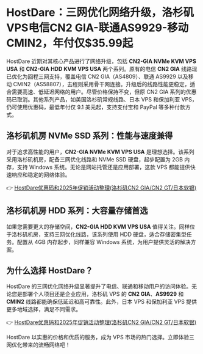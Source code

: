 # HostDare：三网优化网络升级，洛杉矶VPS电信CN2 GIA-联通AS9929-移动CMIN2，年付仅$35.99起

HostDare 近期对其核心产品进行了网络升级，包括 **CN2-GIA NVMe KVM VPS USA** 和 **CN2-GIA HDD KVM VPS USA** 两个系列。原有的电信 **CN2 GIA** 线路现已优化为回程三网支持，覆盖电信 CN2 GIA（AS4809）、联通 AS9929 以及移动 CMIN2（AS58807），去程则采用骨干网连接。升级后的线路性能更稳定，适合需要高速、低延迟网络的用户。尽管价格保持不变，但原 CN2 GIA 系列的优惠码已取消。其他系列产品，如美国洛杉矶常规线路、日本 VPS 和保加利亚 VPS，仍可使用优惠码，最低年付仅 9.1 美元起，支持支付宝和 PayPal 等多种付款方式。

## 洛杉矶机房 NVMe SSD 系列：性能与速度兼得

对于追求高性能的用户，**CN2-GIA NVMe KVM VPS USA** 是理想选择。该系列采用洛杉矶机房，配备三网优化线路和 NVMe SSD 硬盘，起步配置为 2GB 内存，支持 Windows 系统。无论是网站托管还是应用部署，这款 VPS 都能提供快速响应和稳定的网络体验。  

👉 [HostDare优惠码和2025年促销活动整理(洛杉矶CN2 GIA/CN2 GT/日本软银)](https://bit.ly/hostdare)

## 洛杉矶机房 HDD 系列：大容量存储首选

如果您需要更大的存储空间，**CN2-GIA HDD KVM VPS USA** 值得关注。同样位于洛杉矶机房，支持三网优化线路，该系列使用 HDD 硬盘，适合存储密集型任务。配置从 4GB 内存起步，同样兼容 Windows 系统，为用户提供灵活的解决方案。

## 为什么选择 HostDare？

HostDare 的三网优化网络升级显著提升了电信、联通和移动用户的访问体验。无论您是部署个人项目还是企业应用，洛杉矶 VPS 的 **CN2 GIA**、**AS9929** 和 **CMIN2** 线路都能确保低延迟和高可靠性。此外，日本 VPS 和保加利亚 VPS 提供更多地域选择，满足不同需求。  

👉 [HostDare优惠码和2025年促销活动整理(洛杉矶CN2 GIA/CN2 GT/日本软银)](https://bit.ly/hostdare)

HostDare 以实惠的价格和优质的服务，成为 VPS 市场的热门选择。立即体验三网优化带来的流畅网络吧！